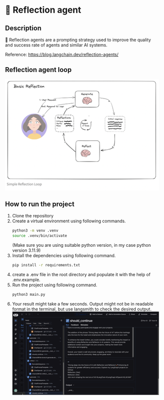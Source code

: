 # 🤖️ Reflection agent
## Description
🚀 Reflection agents are a prompting strategy used to improve the quality and success rate of agents and similar AI systems.

Reference: https://blog.langchain.dev/reflection-agents/

## Reflection agent loop
![Alt text](./Images/ScreenShot1.png)

## How to run the project
1. Clone the repository
2. Create a virtual environment using following commands.
    ```bash
    python3 -m venv .venv
    source .venv/bin/activate
    ```
   (Make sure you are using suitable python version, in my case python version 3.11.9)
3. Install the dependencies using following command.
    ```bash
    pip install -r requirements.txt
    ```
4. create a .env file in the root directory and populate it with the help of .env.example.
5. Run the project using following command.
    ```bash
    python3 main.py
    ```
6. Your result might take a few seconds. Output might not be in readable format in the terminal, but use langsmith to 
check the desired output.
![Alt text](./Images/ScreenShot2.png)